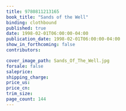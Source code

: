 ```yaml
---
title: 9780811213165
book_title: "Sands of the Well"
binding: clothbound
published: true
date: 1998-02-01T06:00:00-04:00
publication_date: 1998-02-01T06:00:00-04:00
show_in_forthcoming: false
contributors:

cover_image_path: Sands_Of_The_Well.jpg
forsale: false
saleprice:
shipping_charge:
price_us:
price_cn:
trim_size:
page_count: 144
---
```


